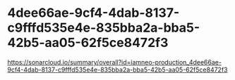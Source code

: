 # 4dee66ae-9cf4-4dab-8137-c9fffd535e4e-835bba2a-bba5-42b5-aa05-62f5ce8472f3
https://sonarcloud.io/summary/overall?id=iamneo-production_4dee66ae-9cf4-4dab-8137-c9fffd535e4e-835bba2a-bba5-42b5-aa05-62f5ce8472f3
